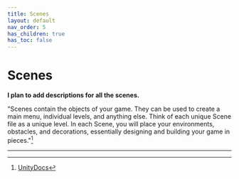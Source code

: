 ```yaml
---
title: Scenes
layout: default
nav_order: 5
has_children: true
has_toc: false
---
```


# Scenes
**I plan to add descriptions for all the scenes.**

"Scenes contain the objects of your game. They can be used to create a main menu, individual levels, and anything else. Think of each unique Scene file as a unique level. In each Scene, you will place your environments, obstacles, and decorations, essentially designing and building your game in pieces."[^1]

----

[^1]: [UnityDocs](https://docs.unity3d.com/560/Documentation/Manual/CreatingScenes.html)
